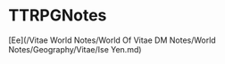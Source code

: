 # TTRPGNotes

[Ee](/Vitae World Notes/World Of Vitae DM Notes/World Notes/Geography/Vitae/Ise Yen.md)
